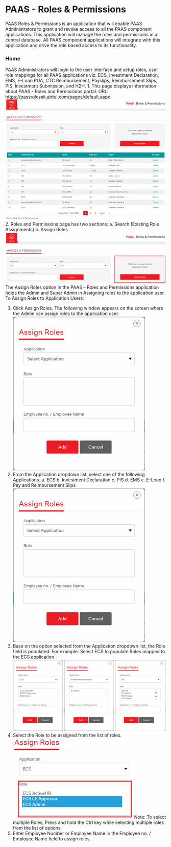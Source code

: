 <!-- TITLE: Paas Roles Permissions -->
<!-- SUBTITLE: A quick summary of Paas Roles Permissions -->

# PAAS - Roles & Permissions

PAAS Roles & Permissions is an application that will enable PAAS Administrators to grant and revoke access to all the PAAS component applications. This application will manage the roles and permissions in a central database. All PAAS component applications will integrate with this application and drive the role based access to its functionality.

### Home

PAAS Administrators will login to the user interface and setup roles, user role mappings for all PAAS applications viz. ECS, Investment Declaration, EMS, E-Loan PUA, CTC Reimbursement, Payslips, Reimbursement Slips, PIS, Investment Submission, and H2H.
                                                      1.	This page displays information about PAAS - Roles and Permissions portal.
                                                            URL: https://passrolessit.airtel.com/pages/default.aspx
																														![Rp 1](/uploads/rp-1.png "Rp 1")
																												2.	Roles and Permissions page has two sections:
																															a.	Search (Existing Role Assignments)
																															b.	Assign Roles
																															![Rp 2](/uploads/rp-2.png "Rp 2")
The Assign Roles option in the PAAS – Roles and Permissions application helps the Admin and Super Admin in Assigning roles to the application user.
To Assign Roles to Application Users:
1.	Click Assign Roles.
The following window appears on the screen where the Admin can assign roles to the application user.
																																																		![Rp 3](/uploads/rp-3.png "Rp 3")
2.	From the Application dropdown list, select one of the following Applications.
			a.	ECS
			b.	Investment Declaration
			c.	PIS
			d.	EMS
			e.	E-Loan
			f.	Pay and Reimbursement Slips
																																																			![Rp 3](/uploads/roles/rp-3.png "Rp 3")
3.	Base on the option selected from the Application dropdown list, the Role field is populated. For example: Select ECS to populate Roles mapped to the ECS application.
     ![Rp 5](/uploads/rp-5.png "Rp 5")
4.	Select the Role to be assigned from the list of roles.
![Rp 6](/uploads/rp-6.png "Rp 6")
Note: To select multiple Roles, Press and hold the Ctrl key while selecting multiple roles from the list of options.
5.	Enter Employee Number or Employee Name in the Employee no. / Employee Name field to assign roles.






																														
